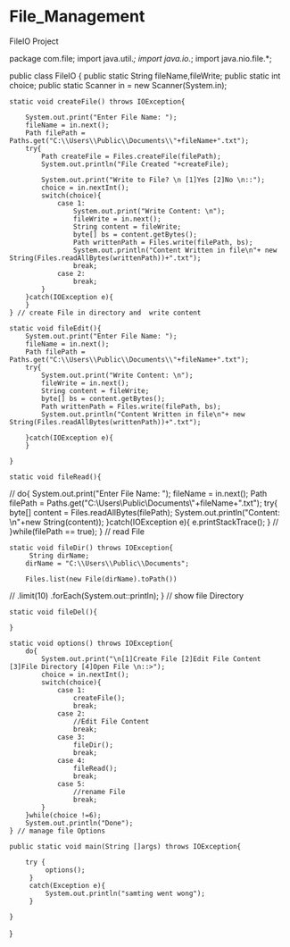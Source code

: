 # File_Management
FileIO Project


package com.file;
import java.util.*;
import java.io.*;
import java.nio.file.*;

public class FileIO {
    public static String fileName,fileWrite;
    public static int choice;
    public static Scanner in = new Scanner(System.in);
    
    static void createFile() throws IOException{
        
        System.out.print("Enter File Name: ");
        fileName = in.next();
        Path filePath = Paths.get("C:\\Users\\Public\\Documents\\"+fileName+".txt");
        try{
            Path createFile = Files.createFile(filePath);
            System.out.println("File Created "+createFile);

            System.out.print("Write to File? \n [1]Yes [2]No \n::");
            choice = in.nextInt();
            switch(choice){
                case 1:
                    System.out.print("Write Content: \n");
                    fileWrite = in.next();
                    String content = fileWrite;
                    byte[] bs = content.getBytes();
                    Path writtenPath = Files.write(filePath, bs);
                    System.out.println("Content Written in file\n"+ new String(Files.readAllBytes(writtenPath))+".txt");
                    break;
                case 2:
                    break;
            }
        }catch(IOException e){
        }
    } // create File in directory and  write content
    
    static void fileEdit(){
        System.out.print("Enter File Name: ");
        fileName = in.next();
        Path filePath = Paths.get("C:\\Users\\Public\\Documents\\"+fileName+".txt");
        try{
            System.out.print("Write Content: \n");
            fileWrite = in.next();
            String content = fileWrite;
            byte[] bs = content.getBytes();
            Path writtenPath = Files.write(filePath, bs);
            System.out.println("Content Written in file\n"+ new String(Files.readAllBytes(writtenPath))+".txt");
            
        }catch(IOException e){
        }
        
    }
    
    static void fileRead(){
//        do{
            System.out.print("Enter File Name: ");
            fileName = in.next();
            Path filePath = Paths.get("C:\\Users\\Public\\Documents\\"+fileName+".txt");
            try{
                byte[] content = Files.readAllBytes(filePath);
                System.out.println("Content: \n"+new String(content));
            }catch(IOException e){
                e.printStackTrace();
                }
//        }while(filePath == true);
    } // read File 
    
    static void fileDir() throws IOException{
         String dirName;
        dirName = "C:\\Users\\Public\\Documents";

        Files.list(new File(dirName).toPath())
//                .limit(10)
                .forEach(System.out::println);
    } // show file Directory
    
    static void fileDel(){
        
    }
    
    static void options() throws IOException{
        do{
            System.out.print("\n[1]Create File [2]Edit File Content [3]File Directory [4]Open File \n::>");
            choice = in.nextInt();
            switch(choice){
                case 1:
                    createFile();
                    break; 
                case 2:
                    //Edit File Content
                    break;
                case 3:
                    fileDir();
                    break;
                case 4:
                    fileRead();
                    break;
                case 5:
                    //rename File
                    break;
            }
        }while(choice !=6);
        System.out.println("Done");
    } // manage file Options
    
    public static void main(String []args) throws IOException{
        
        try {
             options();
         }
         catch(Exception e){
             System.out.println("samting went wong");
         }
        
    }
    
}
